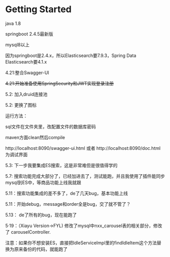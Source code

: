 # Getting Started

java 1.8

springboot 2.4.5最新版

mysql8以上

因为springboot是2.4.x，所以Elasticsearch要7.9.3，Spring Data Elasticsearch要4.1.x

4.21:整合Swagger-UI

~~4.21:开始准备使用SpringSecurity和JWT实现登录注册~~

5.2: 加入druid连接池

5.2: 更换了图标


运行方法：

sql文件在文件夹里，改配置文件的数据库密码

maven方面clean然后compile

http://localhost:8090/swagger-ui.html  或者  http://localhost:8090/doc.html 为调试界面


5.3: 下一步我要集成ES搜索，这是非常难但是很值得学的

5.7: 搜索功能完成大部分了，已经加进去了，测试能跑，并且我使用了插件能同步mysql到ES中，等商品功能上线我就跟

5.11：搜索功能集成的差不多了，de了几天bug，基本功能上线

5.11：开始debug，message和order全是bug，交了就不管了？

5.13： de了所有的bug，现在能跑了

5·19：（Xiayu Version->FYL) 修改了mysql中nxx_carousel表的相关部分，修改了 carouselController.

注意：如果你不想安装ES，直接把IdleServiceImpl里的findIdleItem这个方法替换为原来备份的代码，就能跑了

